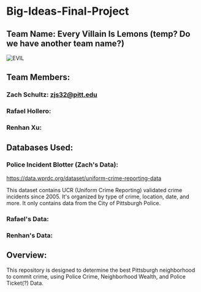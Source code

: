 # Big-Ideas-Final-Project

## Team Name: Every Villain Is Lemons (temp? Do we have another team name?)

![EVIL](https://external-preview.redd.it/2Ak3d6XGDuQYCuWI7El8esni0FwedYaAHJYs-oqR0po.png?auto=webp&s=d38585bf7a2d1c1a679251308b7e3c1c5e771f6e)

## Team Members:

### Zach Schultz: zjs32@pitt.edu
### Rafael Hollero: 
### Renhan Xu:

## Databases Used:

### Police Incident Blotter (Zach's Data):

https://data.wprdc.org/dataset/uniform-crime-reporting-data

This dataset contains UCR (Uniform Crime Reporting) validated crime incidents since 2005. It's organized by type of crime, location, date, and more. It only contains data from the City of Pittsburgh Police. 

### Rafael's Data:



### Renhan's Data:



## Overview:

This repository is designed to determine the best Pittsburgh neighborhood to commit crime, using Police Crime, Neighborhood Wealth, and Police Ticket(?) Data.